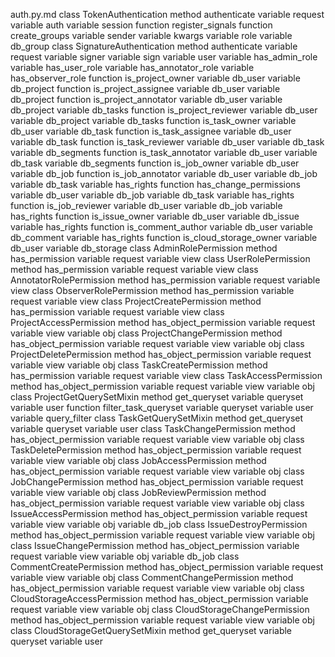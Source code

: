 auth.py.md
class TokenAuthentication
	method authenticate
		variable request
		variable auth
		variable session
function register_signals
	function create_groups
		variable sender
		variable kwargs
		variable role
		variable db_group
class SignatureAuthentication
	method authenticate
		variable request
		variable signer
		variable sign
		variable user
variable has_admin_role
variable has_user_role
variable has_annotator_role
variable has_observer_role
function is_project_owner
	variable db_user
	variable db_project
function is_project_assignee
	variable db_user
	variable db_project
function is_project_annotator
	variable db_user
	variable db_project
	variable db_tasks
function is_project_reviewer
	variable db_user
	variable db_project
	variable db_tasks
function is_task_owner
	variable db_user
	variable db_task
function is_task_assignee
	variable db_user
	variable db_task
function is_task_reviewer
	variable db_user
	variable db_task
	variable db_segments
function is_task_annotator
	variable db_user
	variable db_task
	variable db_segments
function is_job_owner
	variable db_user
	variable db_job
function is_job_annotator
	variable db_user
	variable db_job
	variable db_task
	variable has_rights
function has_change_permissions
	variable db_user
	variable db_job
	variable db_task
	variable has_rights
function is_job_reviewer
	variable db_user
	variable db_job
	variable has_rights
function is_issue_owner
	variable db_user
	variable db_issue
	variable has_rights
function is_comment_author
	variable db_user
	variable db_comment
	variable has_rights
function is_cloud_storage_owner
	variable db_user
	variable db_storage
class AdminRolePermission
	method has_permission
		variable request
		variable view
class UserRolePermission
	method has_permission
		variable request
		variable view
class AnnotatorRolePermission
	method has_permission
		variable request
		variable view
class ObserverRolePermission
	method has_permission
		variable request
		variable view
class ProjectCreatePermission
	method has_permission
		variable request
		variable view
class ProjectAccessPermission
	method has_object_permission
		variable request
		variable view
		variable obj
class ProjectChangePermission
	method has_object_permission
		variable request
		variable view
		variable obj
class ProjectDeletePermission
	method has_object_permission
		variable request
		variable view
		variable obj
class TaskCreatePermission
	method has_permission
		variable request
		variable view
class TaskAccessPermission
	method has_object_permission
		variable request
		variable view
		variable obj
class ProjectGetQuerySetMixin
	method get_queryset
		variable queryset
		variable user
function filter_task_queryset
	variable queryset
	variable user
	variable query_filter
class TaskGetQuerySetMixin
	method get_queryset
		variable queryset
		variable user
class TaskChangePermission
	method has_object_permission
		variable request
		variable view
		variable obj
class TaskDeletePermission
	method has_object_permission
		variable request
		variable view
		variable obj
class JobAccessPermission
	method has_object_permission
		variable request
		variable view
		variable obj
class JobChangePermission
	method has_object_permission
		variable request
		variable view
		variable obj
class JobReviewPermission
	method has_object_permission
		variable request
		variable view
		variable obj
class IssueAccessPermission
	method has_object_permission
		variable request
		variable view
		variable obj
		variable db_job
class IssueDestroyPermission
	method has_object_permission
		variable request
		variable view
		variable obj
class IssueChangePermission
	method has_object_permission
		variable request
		variable view
		variable obj
		variable db_job
class CommentCreatePermission
	method has_object_permission
		variable request
		variable view
		variable obj
class CommentChangePermission
	method has_object_permission
		variable request
		variable view
		variable obj
class CloudStorageAccessPermission
	method has_object_permission
		variable request
		variable view
		variable obj
class CloudStorageChangePermission
	method has_object_permission
		variable request
		variable view
		variable obj
class CloudStorageGetQuerySetMixin
	method get_queryset
		variable queryset
		variable user
